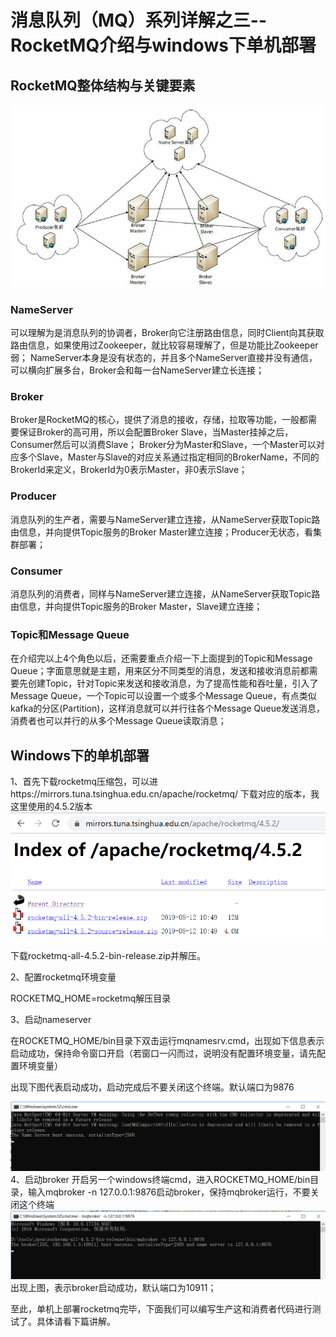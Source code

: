 # 消息队列（MQ）系列详解之三--RocketMQ介绍与windows下单机部署
## RocketMQ整体结构与关键要素
![img](img/img1.jpg)
### NameServer
可以理解为是消息队列的协调者，Broker向它注册路由信息，同时Client向其获取路由信息，如果使用过Zookeeper，就比较容易理解了，但是功能比Zookeeper弱；
NameServer本身是没有状态的，并且多个NameServer直接并没有通信，可以横向扩展多台，Broker会和每一台NameServer建立长连接；
### Broker
Broker是RocketMQ的核心，提供了消息的接收，存储，拉取等功能，一般都需要保证Broker的高可用，所以会配置Broker Slave，当Master挂掉之后，Consumer然后可以消费Slave；
Broker分为Master和Slave，一个Master可以对应多个Slave，Master与Slave的对应关系通过指定相同的BrokerName，不同的BrokerId来定义，BrokerId为0表示Master，非0表示Slave；
### Producer
消息队列的生产者，需要与NameServer建立连接，从NameServer获取Topic路由信息，并向提供Topic服务的Broker Master建立连接；Producer无状态，看集群部署；
### Consumer
消息队列的消费者，同样与NameServer建立连接，从NameServer获取Topic路由信息，并向提供Topic服务的Broker Master，Slave建立连接；
### Topic和Message Queue
在介绍完以上4个角色以后，还需要重点介绍一下上面提到的Topic和Message Queue；字面意思就是主题，用来区分不同类型的消息，发送和接收消息前都需要先创建Topic，针对Topic来发送和接收消息，为了提高性能和吞吐量，引入了Message Queue，一个Topic可以设置一个或多个Message Queue，有点类似kafka的分区(Partition)，这样消息就可以并行往各个Message Queue发送消息，消费者也可以并行的从多个Message Queue读取消息；
## Windows下的单机部署
1、首先下载rocketmq压缩包，可以进https://mirrors.tuna.tsinghua.edu.cn/apache/rocketmq/ 
下载对应的版本，我这里使用的4.5.2版本
![img](img/img2.png)

下载rocketmq-all-4.5.2-bin-release.zip并解压。

2、配置rocketmq环境变量

 ROCKETMQ_HOME=rocketmq解压目录 

3、启动nameserver 

 在ROCKETMQ_HOME/bin目录下双击运行mqnamesrv.cmd，出现如下信息表示启动成功，保持命令窗口开启（若窗口一闪而过，说明没有配置环境变量，请先配置环境变量） 

出现下图代表启动成功，启动完成后不要关闭这个终端。默认端口为9876

![img](img/img3.png)
4、启动broker
开启另一个windows终端cmd，进入ROCKETMQ_HOME/bin目录，输入mqbroker -n 127.0.0.1:9876启动broker，保持mqbroker运行，不要关闭这个终端
![img](img/img4.png)
出现上图，表示broker启动成功，默认端口为10911；

至此，单机上部署rocketmq完毕，下面我们可以编写生产这和消费者代码进行测试了。具体请看下篇讲解。